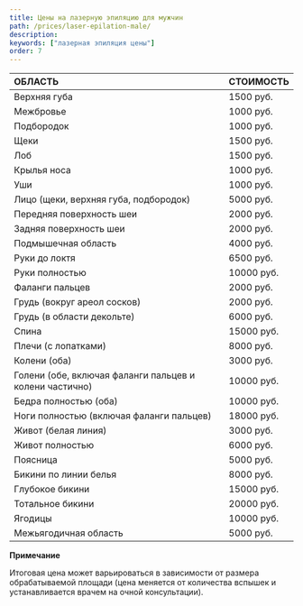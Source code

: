 ```yaml
---
title: Цены на лазерную эпиляцию для мужчин
path: /prices/laser-epilation-male/
description:
keywords: ["лазерная эпиляция цены"]
order: 7
---
```



| ОБЛАСТЬ                                                 | СТОИМОСТЬ  |
|:--------------------------------------------------------|:-----------|
| Верхняя губа                                            | 1500 руб.  |
| Межбровье                                               | 1000 руб.  |
| Подбородок                                              | 1000 руб.  |
| Щеки                                                    | 1500 руб.  |
| Лоб                                                     | 1500 руб.  |
| Крылья носа                                             | 1000 руб.  |
| Уши                                                     | 1000 руб.  |
| Лицо (щеки, верхняя губа, подбородок)                   | 5000 руб.  |
| Передняя поверхность шеи                                | 2000 руб.  |
| Задняя поверхность шеи                                  | 2000 руб.  |
| Подмышечная область                                     | 4000 руб.  |
| Руки до локтя                                           | 6500 руб.  |
| Руки полностью                                          | 10000 руб. |
| Фаланги пальцев                                         | 2000 руб.  |
| Грудь (вокруг ареол сосков)                             | 2000 руб.  |
| Грудь (в области декольте)                              | 6000 руб.  |
| Спина                                                   | 15000 руб. |
| Плечи (с лопатками)                                     | 8000 руб.  |
| Колени (оба)                                            | 3000 руб.  |
| Голени (обе, включая фаланги пальцев и колени частично) | 10000 руб. |
| Бедра полностью (оба)                                   | 10000 руб. |
| Ноги полностью (включая фаланги пальцев)                | 18000 руб. |
| Живот (белая линия)                                     | 3000 руб.  |
| Живот полностью                                         | 6000 руб.  |
| Поясница                                                | 5000 руб.  |
| Бикини по линии белья                                   | 8000 руб.  |
| Глубокое бикини                                         | 15000 руб. |
| Тотальное бикини                                        | 20000 руб. |
| Ягодицы                                                 | 10000 руб. |
| Межьягодичная область                                   | 5000 руб.  |

**Примечание**

Итоговая цена может варьироваться в зависимости от размера
обрабатываемой площади (цена меняется от количества вспышек и
устанавливается врачем на очной консультации).
